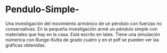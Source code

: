 # Pendulo-Simple-
Una investigación del movimiento armónico de un péndulo con fuerzas no conservativas. En la pequeña investigación armé un 
péndulo simple con materiales que hay en la casa. Está escrito en latex. Tiene una simulación númerica con Runge-Kutta de grado cuatro y en el
pdf se pueden ver las gráficas obtenidas.

